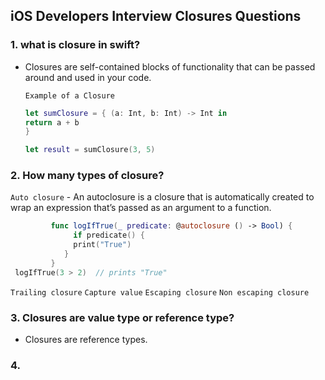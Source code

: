 ## iOS Developers Interview Closures Questions

### 1. what is closure in swift?
  - Closures are self-contained blocks of functionality that can be passed around and used in your code.
    
    `Example of a Closure`
    ```swift
    let sumClosure = { (a: Int, b: Int) -> Int in
    return a + b
    }
    
    let result = sumClosure(3, 5)
    ```

### 2. How many types of closure?
`Auto closure`
    - An autoclosure is a closure that is automatically created to wrap an expression that’s passed as an argument to a 
      function.
  ```swift
           func logIfTrue(_ predicate: @autoclosure () -> Bool) {
                if predicate() {
                print("True")
              }
           }
   logIfTrue(3 > 2)  // prints "True"
  ```
`Trailing closure`
`Capture value`
`Escaping closure`
`Non escaping closure`

### 3. Closures are value type or reference type?
  - Closures are reference types.
    
### 4. 
